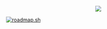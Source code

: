 <p align="center">
  <img src="[https://capsule-render.vercel.app/api?text=Hey Everyone!🕹️&animation=fadeIn&type=waving&color=gradient&height=100](https://capsule-render.vercel.app/api?type=waving&height=200&color=gradient&text=Hello%20Everyone!👋&reversal=false&section=header&textBg=false&fontSize=60&fontAlign=50&animation=scaleIn&strokeWidth=0)"/>
</p>


<a href="https://roadmap.sh"><img src="https://api.roadmap.sh/v1-badge/wide/64b413eb9a1017508d230f1f?variant=light&roadmaps=cyber-security%2Ctechnical-writer%2Cjavascript" alt="roadmap.sh"/></a>

<!--
**Hiresh200/Hiresh200** is a ✨ _special_ ✨ repository because its `README.md` (this file) appears on your GitHub profile.

Here are some ideas to get you started:

- 🔭 I’m currently working on ...
- 🌱 I’m currently learning ...
- 👯 I’m looking to collaborate on ...
- 🤔 I’m looking for help with ...
- 💬 Ask me about ...
- 📫 How to reach me: ...
- 😄 Pronouns: ...
- ⚡ Fun fact: ...
-->
